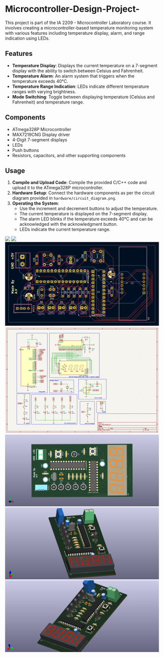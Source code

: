 # Microcontroller-Design-Project-

This project is part of the IA 2209 - Microcontroller Laboratory course. 
It involves creating a microcontroller-based temperature monitoring system with various features including temperature display, alarm, and range indication using LEDs.

## Features

- **Temperature Display**: Displays the current temperature on a 7-segment display with the ability to switch between Celsius and Fahrenheit.
- **Temperature Alarm**: An alarm system that triggers when the temperature exceeds 40°C.
- **Temperature Range Indication**: LEDs indicate different temperature ranges with varying brightness.
- **Mode Switching**: Toggle between displaying temperature (Celsius and Fahrenheit) and temperature range.

## Components

- ATmega328P Microcontroller
- MAX7219CNG Display driver
- 4-Digit 7-segment displays
- LEDs
- Push buttons
- Resistors, capacitors, and other supporting components

## Usage

1. **Compile and Upload Code**: Compile the provided C/C++ code and upload it to the ATmega328P microcontroller.
2. **Hardware Setup**: Connect the hardware components as per the circuit diagram provided in `hardware/circuit_diagram.png`.
3. **Operating the System**:
   - Use the increment and decrement buttons to adjust the temperature.
   - The current temperature is displayed on the 7-segment display.
   - The alarm LED blinks if the temperature exceeds 40°C and can be acknowledged with the acknowledgment button.
   - LEDs indicate the current temperature range.
<img src="hardware simulation/1717617684600.jpg">   
<img src="hardware simulation/1717617684541.jpg">
<img src="hardware simulation/Screenshot 2024-06-30 004228.png">
<img src="hardware simulation/Shcematic.png">
<img src="hardware simulation/temp.png">
<img src="hardware simulation/temp2.png">
<img src="hardware simulation/temp2.jpg">
